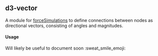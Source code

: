 ## d3-vector

A module for [forceSimulations](https://github.com/d3/d3-force) to define connections between nodes as directional vectors, consisting of angles and magnitudes.

#### Usage

Will likely be useful to document soon :sweat_smile_emoji:
